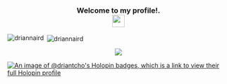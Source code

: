 <h3 align="center">
  Welcome to my profile!.
  <br>
  
  <img src="https://media.giphy.com/media/hvRJCLFzcasrR4ia7z/giphy.gif" width="28">
</h3>


<p><img align="left" src="https://github-readme-stats.vercel.app/api/top-langs?username=driannaird&show_icons=true&locale=en&layout=compact" alt="driannaird" /></p>


<p>&nbsp;<img align="center" src="https://github-readme-stats.vercel.app/api?username=driannaird&show_icons=true&locale=en" alt="driannaird" /></p>


<p align="center">
  <a href="https://github.com/Drian-key/Drian-key"><img src="https://readme-typing-svg.herokuapp.com?color=%2336BCF7&center=true&vCenter=true&lines=Hi+%2C+welcome+to+my+Github+page;I+am+Drian;Interested+Front+end+dev;My+name+is+drian-tcho;I+love+code"></a>
</p>

[![An image of @driantcho's Holopin badges, which is a link to view their full Holopin profile](https://holopin.me/driantcho)](https://holopin.io/@driantcho)
